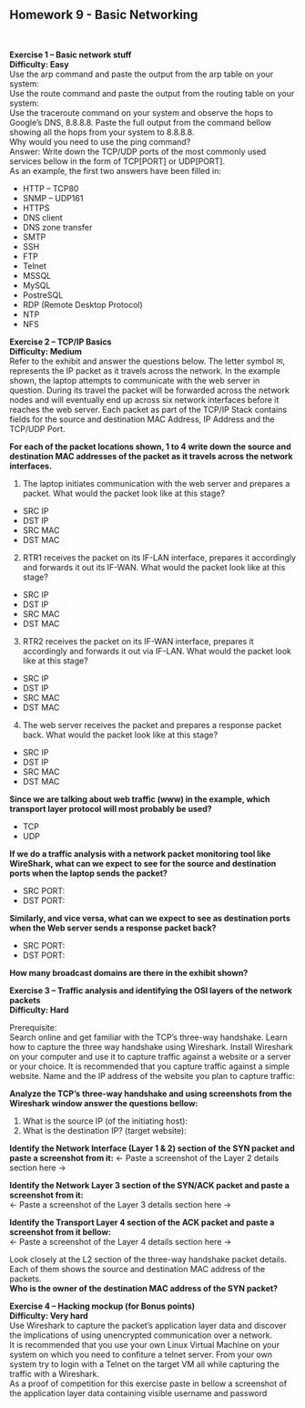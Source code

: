 ## Homework 9 - Basic Networking

<br />

**Exercise 1 – Basic network stuff**  
**Difficulty: Easy**  
Use the arp command and paste the output from the arp table on your system:  
Use the route command and paste the output from the routing table on your system:  
Use the traceroute command on your system and observe the hops to Google’s DNS, 8.8.8.8. Paste the full output from the command bellow showing all the hops from your system to 8.8.8.8.   
Why would you need to use the ping command?  
Answer: Write down the TCP/UDP ports of the most commonly used services bellow in the form of TCP[PORT] or UDP[PORT].  
As an example, the first two answers have been filled in: 
* HTTP – TCP80  
* SNMP – UDP161  
* HTTPS  
* DNS client  
* DNS zone transfer  
* SMTP  
* SSH  
* FTP  
* Telnet  
* MSSQL  
* MySQL  
* PostreSQL  
* RDP (Remote Desktop Protocol)  
* NTP  
* NFS  

**Exercise 2 – TCP/IP Basics**  
**Difficulty: Medium**  
Refer to the exhibit and answer the questions below. The letter symbol ✉, represents the IP packet as it travels across the network.  In the example shown, the laptop attempts to communicate with the web server in question. During its travel the packet will be forwarded across the network nodes and will eventually end up across six network interfaces before it reaches the web server. Each packet as part of the TCP/IP Stack contains fields for the source and destination MAC Address, IP Address and the TCP/UDP Port.  


**For each of the packet locations shown, 1 to 4 write down the source and destination MAC addresses of the packet as it travels across the network interfaces.**  
1. The laptop initiates communication with the web server and prepares a packet. What would the packet look like at this stage?  
* SRC IP  
* DST IP  
* SRC MAC  
* DST MAC  

2. RTR1 receives the packet on its IF-LAN interface, prepares it accordingly and forwards it out its IF-WAN. What would the packet look like at this stage?  
* SRC IP  
* DST IP  
* SRC MAC  
* DST MAC 

3. RTR2 receives the packet on its IF-WAN interface, prepares it accordingly and forwards it out via IF-LAN. What would the packet look like at this stage?  
* SRC IP  
* DST IP  
* SRC MAC  
* DST MAC  

4. The web server receives the packet and prepares a response packet back. What would the packet look like at this stage?  
* SRC IP  
* DST IP  
* SRC MAC  
* DST MAC  

**Since we are talking about web traffic (www) in the example, which transport layer protocol will most probably be used?**  
* TCP  
* UDP  

**If we do a traffic analysis with a network packet monitoring tool like WireShark, what can we expect to see for the source and destination ports when the laptop sends the packet?**  
* SRC PORT:  
* DST PORT: 

**Similarly, and vice versa, what can we expect to see as destination ports when the Web server sends a response packet back?** 
* SRC PORT: 
* DST PORT: 

**How many broadcast domains are there in the exhibit shown?**  

**Exercise 3 – Traffic analysis and identifying the OSI layers of the network packets**  
**Difficulty: Hard**  

Prerequisite:  
Search online and get familiar with the TCP’s three-way handshake. Learn how to capture the three way handshake using Wireshark. Install Wireshark on your computer and use it to capture traffic against a website or a server or your choice. It is recommended that you capture traffic against a simple website.  Name and the IP address of the website you plan to capture traffic:  

**Analyze the TCP’s three-way handshake and using screenshots from the Wireshark window answer the questions bellow:**  
1. What is the source IP (of the initiating host):  
2. What is the destination IP? (target website): 

**Identify the Network Interface (Layer 1 & 2) section of the SYN packet and paste a screenshot from it:** 
<- Paste a screenshot of the Layer 2 details section here -> 

**Identify the Network Layer 3 section of the SYN/ACK packet and paste a screenshot from it:**  
<- Paste a screenshot of the Layer 3 details section here -> 

**Identify the Transport Layer 4 section of the ACK packet and paste a screenshot from it bellow:**  
<- Paste a screenshot of the Layer 4 details section here -> 

Look closely at the L2 section of the three-way handshake packet details. Each of them shows the source and destination MAC address of the packets.  
**Who is the owner of the destination MAC address of the SYN packet?**  

**Exercise 4 – Hacking mockup (for Bonus points)**  
**Difficulty: Very hard**  
Use Wireshark to capture the packet’s application layer data and discover the implications of using unencrypted communication over a network.  
It is recommended that you use your own Linux Virtual Machine on your system on which you need to confiture a telnet server. From your own system try to login with a Telnet on the target VM all while capturing the traffic with a Wireshark.  
As a proof of competition for this exercise paste in bellow a screenshot of the application layer data containing visible username and password